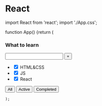 # React
import React from 'react';
import './App.css';

function App() {return (
    <div className="App">
        <div>
            <h3>What to learn</h3>
            <div>
                <input/>
                <button>+</button>
            </div>
            <ul>
                <li><input type="checkbox" checked={true}/> <span>HTML&CSS</span></li>
                <li><input type="checkbox" checked={true}/> <span>JS</span></li>
                <li><input type="checkbox" checked={false}/> <span>React</span></li>
            </ul>
            <div>
                <button>All</button>
                <button>Active</button>
                <button>Completed</button>
            </div>
        </div>
    </div>

    );
